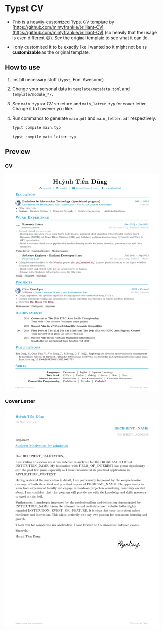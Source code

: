 # Typst CV

- This is a heavily-customized Typst CV template by [https://github.com/mintyfrankie/brilliant-CV](https://github.com/mintyfrankie/brilliant-CV) (so heavily that the usage is even different 😄). See the original template to see what it can do.

- I only customized it to be exactly like I wanted so it might not be as **customizable** as the original template.

## How to use

1. Install necessary stuff (`typst`, Font Awesome)

2. Change your personal data in `template/metadata.toml` and `template/module_*/`.

3. See `main.typ` for CV structure and `main_letter.typ` for cover letter. Change it to however you like.

4. Run commands to generate `main.pdf` and `main_letter.pdf` respectively.
    ```typst
    typst compile main.typ
    ```

    ```typst
    typst compile main_letter.typ
    ```

## Preview

### CV

<div>
<img src=".github/screenshots/CV.jpg" alt="CV" align="center">
</div>

### Cover Letter

<div>
<img src=".github/screenshots/cover_letter.jpg" alt="cover_letter" align="center">
</div>

